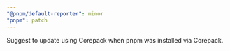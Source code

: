 ```yaml
---
"@pnpm/default-reporter": minor
"pnpm": patch
---
```


Suggest to update using Corepack when pnpm was installed via Corepack.
